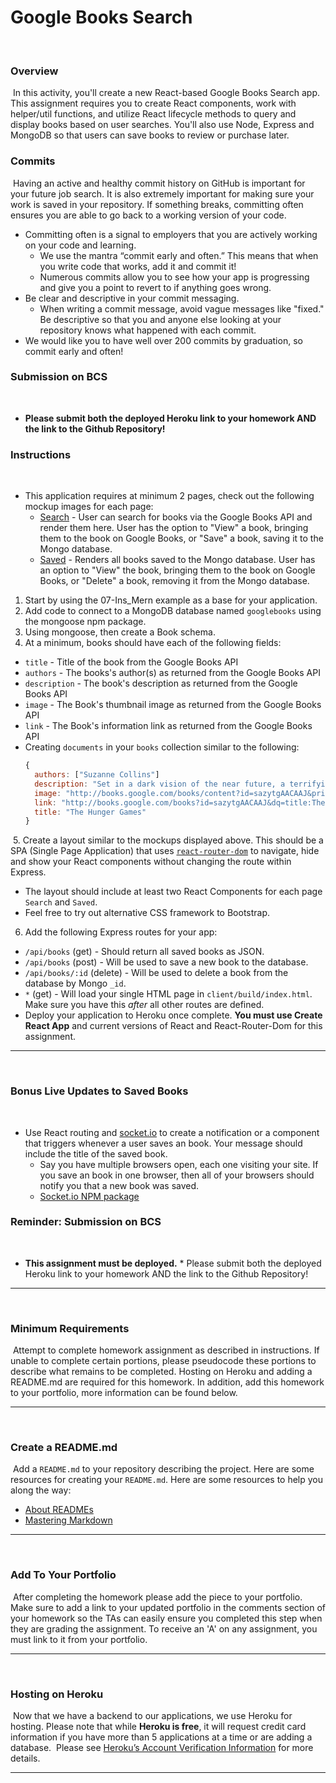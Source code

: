 # Google Books Search
​
### Overview
​
In this activity, you'll create a new React-based Google Books Search app. This assignment requires you to create React components, work with helper/util functions, and utilize React lifecycle methods to query and display books based on user searches. You'll also use Node, Express and MongoDB so that users can save books to review or purchase later.
​
### Commits
​
Having an active and healthy commit history on GitHub is important for your future job search. It is also extremely important for making sure your work is saved in your repository. If something breaks, committing often ensures you are able to go back to a working version of your code.
​
* Committing often is a signal to employers that you are actively working on your code and learning.
​
  * We use the mantra “commit early and often.”  This means that when you write code that works, add it and commit it!
​
  * Numerous commits allow you to see how your app is progressing and give you a point to revert to if anything goes wrong.
​
* Be clear and descriptive in your commit messaging.
​
  * When writing a commit message, avoid vague messages like "fixed." Be descriptive so that you and anyone else looking at your repository knows what happened with each commit.
​
* We would like you to have well over 200 commits by graduation, so commit early and often!
​
### Submission on BCS
​
* **Please submit both the deployed Heroku link to your homework AND the link to the Github Repository!**
​
### Instructions
​
* This application requires at minimum 2 pages, check out the following mockup images for each page:
​
  * [Search](Search.png) - User can search for books via the Google Books API and render them here. User has the option to "View" a book, bringing them to the book on Google Books, or "Save" a book, saving it to the Mongo database.
​
  * [Saved](Saved.png) - Renders all books saved to the Mongo database. User has an option to "View" the book, bringing them to the book on Google Books, or "Delete" a book, removing it from the Mongo database.
​
1. Start by using the 07-Ins_Mern example as a base for your application.
​
2. Add code to connect to a MongoDB database named `googlebooks` using the mongoose npm package.
​
3. Using mongoose, then create a Book schema.
​
4. At a minimum, books should have each of the following fields:
​
* `title` - Title of the book from the Google Books API
​
* `authors` - The books's author(s) as returned from the Google Books API
​
* `description` - The book's description as returned from the Google Books API
​
* `image` - The Book's thumbnail image as returned from the Google Books API
​
* `link` - The Book's information link as returned from the Google Books API
​
* Creating `documents` in your `books` collection similar to the following:
​
    ```js
    {
      authors: ["Suzanne Collins"]
      description: "Set in a dark vision of the near future, a terrifying reality TV show is taking place. Twelve boys and twelve girls are forced to appear in a live event called The Hunger Games. There is only one rule: kill or be killed. When sixteen-year-old Katniss Everdeen steps forward to take her younger sister's place in the games, she sees it as a death sentence. But Katniss has been close to death before. For her, survival is second nature."
      image: "http://books.google.com/books/content?id=sazytgAACAAJ&printsec=frontcover&img=1&zoom=1&source=gbs_api"
      link: "http://books.google.com/books?id=sazytgAACAAJ&dq=title:The+Hunger+Games&hl=&source=gbs_api"
      title: "The Hunger Games"
    }
    ```
​
5. Create a layout similar to the mockups displayed above. This should be a SPA (Single Page Application) that uses [`react-router-dom`](https://github.com/reactjs/react-router) to navigate, hide and show your React components without changing the route within Express.
​
* The layout should include at least two React Components for each page `Search` and `Saved`.
​
* Feel free to try out alternative CSS framework to Bootstrap.
​
6. Add the following Express routes for your app:
​
* `/api/books` (get) - Should return all saved books as JSON.
​
* `/api/books` (post) - Will be used to save a new book to the database.
​
* `/api/books/:id` (delete) - Will be used to delete a book from the database by Mongo `_id`.
​
* `*` (get) - Will load your single HTML page in `client/build/index.html`. Make sure you have this _after_ all other routes are defined.
​
* Deploy your application to Heroku once complete. **You must use Create React App** and current versions of React and React-Router-Dom for this assignment.
​
- - -
​
### Bonus Live Updates to Saved Books
​
* Use React routing and [socket.io](http://socket.io) to create a notification or a component that triggers whenever a user saves an book. Your message should include the title of the saved book.
​
  * Say you have multiple browsers open, each one visiting your site. If you save an book in one browser, then all of your browsers should notify you that a new book was saved.
​
  * [Socket.io NPM package](https://www.npmjs.com/package/socket.io)
​
### Reminder: Submission on BCS
​
* **This assignment must be deployed.** * Please submit both the deployed Heroku link to your homework AND the link to the Github Repository!
​
- - -
​
### Minimum Requirements
​
Attempt to complete homework assignment as described in instructions. If unable to complete certain portions, please pseudocode these portions to describe what remains to be completed. Hosting on Heroku and adding a README.md are required for this homework. In addition, add this homework to your portfolio, more information can be found below.
​
- - -
​
### Create a README.md
​
Add a `README.md` to your repository describing the project. Here are some resources for creating your `README.md`. Here are some resources to help you along the way:
​
* [About READMEs](https://help.github.com/articles/about-readmes/)
​
* [Mastering Markdown](https://guides.github.com/features/mastering-markdown/)
​
- - -
​
### Add To Your Portfolio
​
After completing the homework please add the piece to your portfolio. Make sure to add a link to your updated portfolio in the comments section of your homework so the TAs can easily ensure you completed this step when they are grading the assignment. To receive an 'A' on any assignment, you must link to it from your portfolio.
​
- - -
​
### Hosting on Heroku
​
Now that we have a backend to our applications, we use Heroku for hosting. Please note that while **Heroku is free**, it will request credit card information if you have more than 5 applications at a time or are adding a database.
​
Please see [Heroku’s Account Verification Information](https://devcenter.heroku.com/articles/account-verification) for more details.
​
- - -
